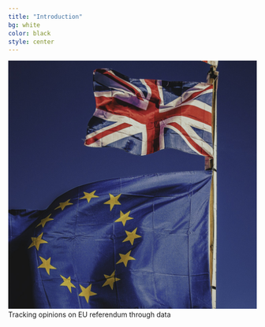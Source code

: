 ```yaml
---
title: "Introduction"
bg: white
color: black
style: center
---
```

<img class="manImg" src="img/flags-photo.jpeg" />
Tracking opinions on EU referendum through data
